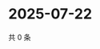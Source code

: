# 2025-07-22

共 0 条

<!-- BEGIN ZHIHUQUESTIONS -->
<!-- 最后更新时间 Tue Jul 22 2025 21:32:35 GMT+0800 (China Standard Time) -->

<!-- END ZHIHUQUESTIONS -->
